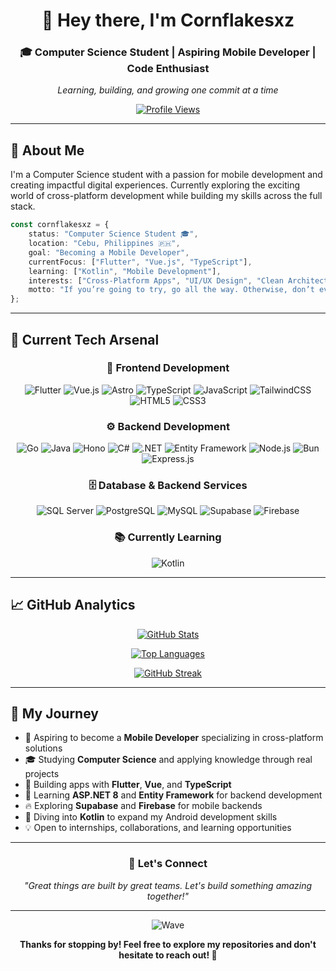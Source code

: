 <div align="center">

# 👋 Hey there, I'm Cornflakesxz

### 🎓 Computer Science Student | Aspiring Mobile Developer | Code Enthusiast

*Learning, building, and growing one commit at a time*

[![Profile Views](https://komarev.com/ghpvc/?username=cezzyy&label=Profile%20views&color=blueviolet&style=flat-square)](https://github.com/cezzyy)

</div>

---

## 💫 About Me

I'm a Computer Science student with a passion for mobile development and creating impactful digital experiences. Currently exploring the exciting world of cross-platform development while building my skills across the full stack.

```typescript
const cornflakesxz = {
    status: "Computer Science Student 🎓",
    location: "Cebu, Philippines 🇵🇭",
    goal: "Becoming a Mobile Developer",
    currentFocus: ["Flutter", "Vue.js", "TypeScript"],
    learning: ["Kotlin", "Mobile Development"],
    interests: ["Cross-Platform Apps", "UI/UX Design", "Clean Architecture"],
    motto: "If you’re going to try, go all the way. Otherwise, don’t even start."
};
```

---

## 🎯 Current Tech Arsenal

<div align="center">

### 🎨 **Frontend Development**
![Flutter](https://img.shields.io/badge/Flutter-02569B?style=for-the-badge&logo=flutter&logoColor=white)
![Vue.js](https://img.shields.io/badge/Vue.js-4FC08D?style=for-the-badge&logo=vue.js&logoColor=white)
![Astro](https://img.shields.io/badge/Astro-BC52EE?style=for-the-badge&logo=astro&logoColor=white)
![TypeScript](https://img.shields.io/badge/TypeScript-007ACC?style=for-the-badge&logo=typescript&logoColor=white)
![JavaScript](https://img.shields.io/badge/JavaScript-F7DF1E?style=for-the-badge&logo=javascript&logoColor=black)
![TailwindCSS](https://img.shields.io/badge/Tailwind_CSS-38B2AC?style=for-the-badge&logo=tailwind-css&logoColor=white)
![HTML5](https://img.shields.io/badge/HTML5-E34F26?style=for-the-badge&logo=html5&logoColor=white)
![CSS3](https://img.shields.io/badge/CSS3-1572B6?style=for-the-badge&logo=css3&logoColor=white)

### ⚙️ **Backend Development**
![Go](https://img.shields.io/badge/Go-00ADD8?style=for-the-badge&logo=go&logoColor=white)
![Java](https://img.shields.io/badge/Java-ED8B00?style=for-the-badge&logo=openjdk&logoColor=white)
![Hono](https://img.shields.io/badge/Hono-E36002?style=for-the-badge&logo=hono&logoColor=white)
![C#](https://img.shields.io/badge/C%23-239120?style=for-the-badge&logo=c-sharp&logoColor=white)
![.NET](https://img.shields.io/badge/.NET_8-512BD4?style=for-the-badge&logo=dotnet&logoColor=white)
![Entity Framework](https://img.shields.io/badge/Entity_Framework-512BD4?style=for-the-badge&logo=dotnet&logoColor=white)
![Node.js](https://img.shields.io/badge/Node.js-339933?style=for-the-badge&logo=node.js&logoColor=white)
![Bun](https://img.shields.io/badge/Bun-000000?style=for-the-badge&logo=bun&logoColor=white)
![Express.js](https://img.shields.io/badge/Express.js-000000?style=for-the-badge&logo=express&logoColor=white)

### 🗄️ **Database & Backend Services**
![SQL Server](https://img.shields.io/badge/SQL_Server-CC2927?style=for-the-badge&logo=microsoft-sql-server&logoColor=white)
![PostgreSQL](https://img.shields.io/badge/PostgreSQL-316192?style=for-the-badge&logo=postgresql&logoColor=white)
![MySQL](https://img.shields.io/badge/MySQL-4479A1?style=for-the-badge&logo=mysql&logoColor=white)
![Supabase](https://img.shields.io/badge/Supabase-3ECF8E?style=for-the-badge&logo=supabase&logoColor=white)
![Firebase](https://img.shields.io/badge/Firebase-FFCA28?style=for-the-badge&logo=firebase&logoColor=black)

### 📚 **Currently Learning**
![Kotlin](https://img.shields.io/badge/Kotlin-7F52FF?style=for-the-badge&logo=kotlin&logoColor=white)

</div>

---

## 📈 GitHub Analytics

<div align="center">
  
[![GitHub Stats](https://github-readme-stats.vercel.app/api?username=Cezzyy&theme=tokyonight&show_icons=true&hide_border=true&count_private=true&include_all_commits=true)](https://github.com/cezzyy)

[![Top Languages](https://github-readme-stats.vercel.app/api/top-langs/?username=Cezzyy&theme=tokyonight&show_icons=true&hide_border=true&layout=compact&langs_count=8)](https://github.com/cezzyy)

[![GitHub Streak](https://github-readme-streak-stats.herokuapp.com/?user=Cezzyy&theme=tokyonight&hide_border=true)](https://github.com/cezzyy)

</div>

---

## 🎪 My Journey

- 📱 Aspiring to become a **Mobile Developer** specializing in cross-platform solutions
- 🎓 Studying **Computer Science** and applying knowledge through real projects
- 🔭 Building apps with **Flutter**, **Vue**, and **TypeScript**
- 🌱 Learning **ASP.NET 8** and **Entity Framework** for backend development
- 🔥 Exploring **Supabase** and **Firebase** for mobile backends
- 📖 Diving into **Kotlin** to expand my Android development skills
- 💡 Open to internships, collaborations, and learning opportunities

---

<div align="center">

### 💬 Let's Connect

*"Great things are built by great teams. Let's build something amazing together!"*

---

![Wave](https://raw.githubusercontent.com/mayhemantt/mayhemantt/Update/svg/Bottom.svg)

**Thanks for stopping by! Feel free to explore my repositories and don't hesitate to reach out! 🚀**

</div>
